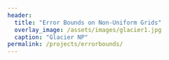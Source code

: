 ```yaml
---
header:
  title: "Error Bounds on Non-Uniform Grids"
  overlay_image: /assets/images/glacier1.jpg
  caption: "Glacier NP"
permalink: /projects/errorbounds/
---
```

